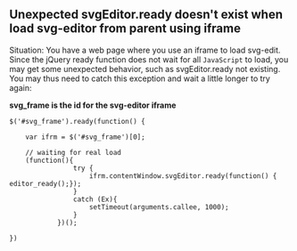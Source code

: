 ## Unexpected svgEditor.ready doesn't exist when load svg-editor from parent using iframe ##

Situation: You have a web page where you use an iframe to load svg-edit. Since the jQuery ready function does not wait for all `JavaScript` to load, you may get some unexpected behavior, such as svgEditor.ready not existing.  You may thus need to catch this exception and wait a little longer to try again:

**svg\_frame is the id for the svg-editor iframe**

```
$('#svg_frame').ready(function() {

    var ifrm = $('#svg_frame')[0];

    // waiting for real load
    (function(){
                try {
                    ifrm.contentWindow.svgEditor.ready(function() { editor_ready();});
                }
                catch (Ex){
                    setTimeout(arguments.callee, 1000);
                }
            })();
    
})
```
